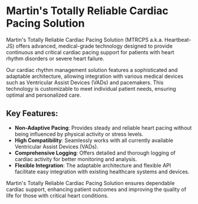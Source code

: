 # Martin's Totally Reliable Cardiac Pacing Solution

Martin's Totally Reliable Cardiac Pacing Solution (MTRCPS a.k.a. Heartbeat-JS) offers advanced, medical-grade technology designed to provide continuous and critical cardiac pacing support for patients with heart rhythm disorders or severe heart failure.

Our cardiac rhythm management solution features a sophisticated and adaptable architecture, allowing integration with various medical devices such as Ventricular Assist Devices (VADs) and pacemakers. This technology is customizable to meet individual patient needs, ensuring optimal and personalized care.

## Key Features:

- **Non-Adaptive Pacing**: Provides steady and reliable heart pacing without being influenced by physical activity or stress levels.
- **High Compatibility**: Seamlessly works with all currently available Ventricular Assist Devices (VADs).
- **Comprehensive Logging**: Offers detailed and thorough logging of cardiac activity for better monitoring and analysis.
- **Flexible Integration**: The adaptable architecture and flexible API facilitate easy integration with existing healthcare systems and devices.

Martin's Totally Reliable Cardiac Pacing Solution ensures dependable cardiac support, enhancing patient outcomes and improving the quality of life for those with critical heart conditions.